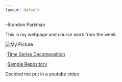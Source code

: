 ```yaml
---
layout: default
---
```

-Brandon Parkman


This is my webpage and course work from the week.

![My Picture](/pictures/parkd_Funny.jpg)

-[Time Series Decomposition](/timeseries/index.md)

-[Sample Repository](https://github.com/bparkman27)

Decided not put in a youtube video
